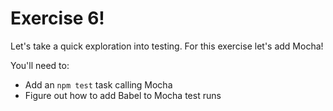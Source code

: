 # Exercise 6!

Let's take a quick exploration into testing. For this exercise let's add Mocha!

You'll need to:

- Add an `npm test` task calling Mocha
- Figure out how to add Babel to Mocha test runs
